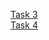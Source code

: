 [Task 3](http://codepen.io/BukirevaLiudmila/pen/bqbrwa)<br/>
[Task 4](https://docs.google.com/presentation/d/1v3R9Or7AtGL4E32uFZ1mHUhDAJxEviVnnqsmauK5Dk4/edit?usp=sharing)
